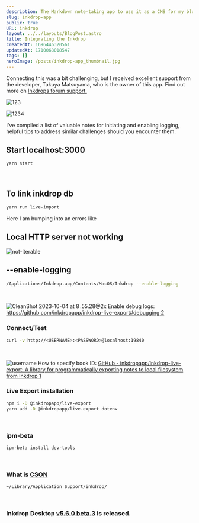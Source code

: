 ```yaml
---
description: The Markdown note-taking app to use it as a CMS for my blog posts
slug: inkdrop-app
public: true
URL: inkdrop
layout: ../../layouts/BlogPost.astro
title: Integrating the Inkdrop
createdAt: 1696446320561
updatedAt: 1710068018547
tags: []
heroImage: /posts/inkdrop-app_thumbnail.jpg
---
```


Connecting this was a bit challenging, but I received excellent support from the developer, Takuya Matsuyama, who is the owner of this app. Find out more on [Inkdrops forum support.](https://forum.inkdrop.app/t/impossible-to-connect-live-export/4147/3)



![123](/posts/inkdrop-app_123.gif)


![1234](/posts/inkdrop-app_1234.jpg)



I've compiled a list of valuable notes for initiating and enabling logging, helpful tips to address similar challenges should you encounter them.

## Start localhost:3000
```zsh
yarn start 
```
<br>

## To link inkdrop db
```zsh
yarn run live-import
```
Here I am bumping into an errors like 

## Local HTTP server not working
![not-iterable](/posts/inkdrop-app_not-iterable.png)

## --enable-logging 
```zsh
/Applications/Inkdrop.app/Contents/MacOS/Inkdrop --enable-logging
```
<br>

![CleanShot 2023-10-04 at 8 .55.28@2x](/posts/inkdrop-app_clean-shot-2023-10-04-at-8-55-28-2-x.png)
Enable debug logs: [https://github.com/inkdropapp/inkdrop-live-export#debugging 2](https://github.com/inkdropapp/inkdrop-live-export#debugging)


### Connect/Test
```zsh
curl -v http://<USERNAME>:<PASSWORD>@localhost:19840
```
<br>

![username](/posts/inkdrop-app_username.png)
How to specify book ID: [GitHub - inkdropapp/inkdrop-live-export: A library for programmatically exporting notes to local filesystem from Inkdrop 1](https://github.com/inkdropapp/inkdrop-live-export#install-dev-tools-plugin)


### Live Export installation
```zsh
npm i -D @inkdropapp/live-export
yarn add -D @inkdropapp/live-export dotenv
```
<br>

### ipm-beta
```zsh
ipm-beta install dev-tools
```
<br>

### What is [CSON](https://github.com/bevry/cson#what-is-cson)
```zsh
~/Library/Application Support/inkdrop/
```
<br>

### Inkdrop Desktop [v5.6.0 beta.3](https://forum.inkdrop.app/t/inkdrop-desktop-v5-6-0-beta-3/4195) is released.